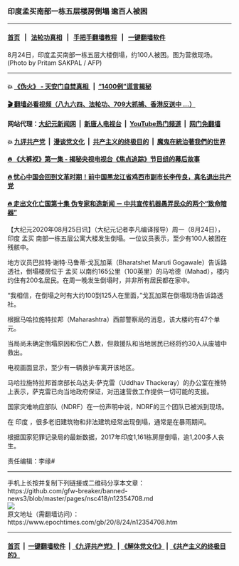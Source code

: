 ### 印度孟买南部一栋五层楼房倒塌 逾百人被困
------------------------

#### [首页](https://github.com/gfw-breaker/banned-news3/blob/master/README.md) &nbsp;&nbsp;|&nbsp;&nbsp; [法轮功真相](https://github.com/begood0513/basic/blob/master/README.md)  &nbsp;&nbsp;|&nbsp;&nbsp; [手把手翻墙教程](https://github.com/gfw-breaker/guides/wiki)  &nbsp;&nbsp;|&nbsp;&nbsp; [一键翻墙软件](https://github.com/gfw-breaker/nogfw/blob/master/README.md)  



<div><img alt="" class="attachment-djy_600_400 size-djy_600_400 wp-post-image" src="https://i.epochtimes.com/assets/uploads/2020/08/000_1WQ0V1-600x400.jpg"/>
<div class="caption">
 8月24日，印度孟买南部一栋五层大楼倒塌，约100人被困。图为营救现场。 (Photo by Pritam SAKPAL / AFP)
</div></div><hr/>

#### 💥 [《伪火》 - 天安门自焚真相 ](http://141.164.51.119:10000/videos/blog/weihuo.html)&nbsp; |&nbsp; [“1400例”谎言揭秘  ](http://141.164.51.119:10000/videos/blog/jiexi1400.html)

#### [ 🎬  翻墙必看视频（八九六四、法轮功、709大抓捕、香港反送中 ...）](https://github.com/gfw-breaker/links/blob/master/banned.md)

#### 网站代理：[大纪元新闻网](http://167.172.10.89:10080/gb/) &nbsp;|&nbsp; [新唐人电视台](http://167.172.10.89:8808/gb/)  &nbsp;|&nbsp; [YouTube热门频道](http://158.247.203.241/youtube.html) &nbsp;|&nbsp; [网门免翻墙](http://158.247.203.241:11000/show.aspx?name=ogHome)

#### 💥 [九评共产党](http://141.164.51.119:10000/videos/res/jiuping/)&nbsp; |&nbsp; [漫谈党文化](http://141.164.51.119:10000/videos/res/mtdwh/)&nbsp; |&nbsp; [共产主义的终极目的](http://141.164.51.119:10000/videos/res/zjmd/)&nbsp; |&nbsp; [魔鬼在統治著我們的世界](http://141.164.51.119:10000/videos/res/TheSpecter/)  

#### [ 🔥  《大裤衩》第一集 - 揭秘央视电视台《焦点追踪》节目组的幕后故事](http://141.164.51.119:10000/videos/news/../res/big-shorts/index.html)

#### [ 🔥  忧心中国会回到文革时期！前中国黑龙江省鸡西市副市长李传良，真名退出共产党](http://141.164.51.119:10000/videos/news/quit01.html)

#### [ 🔥  走出文化亡国第十集 伪专家和造新闻 － 中共宣传机器愚弄民众的两个“致命暗器”](http://141.164.51.119:10000/videos/news/../res/zcwhwg/index.html)

<div><p>
 【大纪元2020年08月25日讯】（大纪元记者李凡编译报导）周一（8月24日），
 <ok href="https://www.epochtimes.com/gb/tag/%E5%8D%B0%E5%BA%A6.html">
  印度
 </ok>
 <ok href="https://www.epochtimes.com/gb/tag/%E5%AD%9F%E4%B9%B0.html">
  孟买
 </ok>
 南部一栋五层公寓大楼发生倒塌。一位议员表示，至少有100人被困在残骸中。
</p>
<p>
 地方议员巴拉特·谢特·马鲁蒂·戈瓦加莱（Bharatshet Maruti Gogawale）告诉路透社，倒塌楼房位于
 <ok href="https://www.epochtimes.com/gb/tag/%E5%AD%9F%E4%B9%B0.html">
  孟买
 </ok>
 以南约165公里（100英里）的马哈德（Mahad），楼内约住有200名居民。在周一晚发生倒塌时，并非所有居民都在家中。
</p>
<p>
 “我相信，在倒塌之时有大约100到125人在里面，”戈瓦加莱在倒塌现场告诉路透社。
</p>
<p>
 根据马哈拉施特拉邦（Maharashtra）西部警察局的消息，该大楼约有47个单元。
</p>
<p>
 当局尚未确定倒塌原因和伤亡人数，但救援队和当地居民已经将约30人从废墟中救出。
</p>
<p>
 电视画面显示，至少有一辆救护车离开该地区。
</p>
<p>
 马哈拉施特拉邦首席部长乌达夫·萨克雷（Uddhav Thackeray）的办公室在推特上表示，萨克雷已向当地政府保证，对迅速营救工作提供一切可能的支援。
</p>
<p>
 国家灾难响应部队（NDRF）在一份声明中说，NDRF的三个团队已被派到现场。
</p>
<p>
 在
 <ok href="https://www.epochtimes.com/gb/tag/%E5%8D%B0%E5%BA%A6.html">
  印度
 </ok>
 ，很多老旧建筑物和非法建筑经常出现倒塌，通常是在暴雨期间。
</p>
<p>
 根据国家犯罪记录局的最新数据，2017年印度1,161栋房屋倒塌，逾1,200多人丧生。
</p>
<p>
 责任编辑：李缘#
</p>
</div>
<hr/>
手机上长按并复制下列链接或二维码分享本文章：<br/>
https://github.com/gfw-breaker/banned-news3/blob/master/pages/nsc418/n12354708.md <br/>
<a href='https://github.com/gfw-breaker/banned-news3/blob/master/pages/nsc418/n12354708.md'><img src='https://github.com/gfw-breaker/banned-news3/blob/master/pages/nsc418/n12354708.md.png'/></a> <br/>
原文地址（需翻墙访问）：https://www.epochtimes.com/gb/20/8/24/n12354708.htm


------------------------
#### [首页](https://github.com/gfw-breaker/banned-news3/blob/master/README.md) &nbsp;|&nbsp; [一键翻墙软件](https://github.com/gfw-breaker/nogfw/blob/master/README.md) &nbsp;| [《九评共产党》](https://github.com/gfw-breaker/9ping.md/blob/master/README.md#九评之一评共产党是什么) | [《解体党文化》](https://github.com/gfw-breaker/jtdwh.md/blob/master/README.md) | [《共产主义的终极目的》](https://github.com/gfw-breaker/gczydzjmd.md/blob/master/README.md)


<img src='http://gfw-breaker.win/banned-news3/pages/nsc418/n12354708.md' width='0px' height='0px'/>